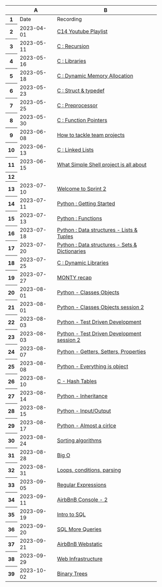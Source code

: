 <meta http-equiv="Content-Type" content="text/html; charset=utf-8"><link type="text/css" rel="stylesheet" href="resources/sheet.css" >


<div class="ritz grid-container" dir="ltr"><table class="waffle" cellspacing="0" cellpadding="0"><thead><tr><th class="row-header freezebar-origin-ltr"></th><th id="826245196C0" style="width:100px;" class="column-headers-background">A</th><th id="826245196C1" style="width:302px;" class="column-headers-background">B</th></tr></thead><tbody><tr style="height: 20px"><th id="826245196R0" style="height: 20px;" class="row-headers-background"><div class="row-header-wrapper" style="line-height: 20px">1</div></th><td class="s0" dir="ltr">Date</td><td class="s0" dir="ltr">Recording</td></tr><tr style="height: 20px"><th id="826245196R1" style="height: 20px;" class="row-headers-background"><div class="row-header-wrapper" style="line-height: 20px">2</div></th><td class="s1" dir="ltr">2023-04-01</td><td class="s2" dir="ltr"><a target="_blank" href="https://www.youtube.com/playlist?list=PLyYhUzEei28PaSRZ6Xh4kNg-Qq-FFEaPe">C14 Youtube Playlist</a></td></tr><tr style="height: 20px"><th id="826245196R2" style="height: 20px;" class="row-headers-background"><div class="row-header-wrapper" style="line-height: 20px">3</div></th><td class="s1" dir="ltr">2023-05-11</td><td class="s3" dir="ltr"><a target="_blank" href="https://us06web.zoom.us/rec/play/vjZ4z__T5WHUFHZg9en7AQfGN9G1PPnEcrcEaRRVl0rujaSiZBTOwJHOErL6e59Je8KYK2u8wbHHduhP.PIV8wQy9Gt5vGkQm?canPlayFromShare=true&amp;from=my_recording&amp;continueMode=true&amp;componentName=rec-play&amp;originRequestUrl=https%3A%2F%2Fus06web.zoom.us%2Frec%2Fshare%2FAVMjQ024H68myGXdYUm4U-rds_XfD3gdxafBlh8Cs7SfLMZinDhd_3WKwyGVFyTg.tx6xYF9rm2zl7Id8">C : Recursion</a></td></tr><tr style="height: 20px"><th id="826245196R3" style="height: 20px;" class="row-headers-background"><div class="row-header-wrapper" style="line-height: 20px">4</div></th><td class="s1" dir="ltr">2023-05-16</td><td class="s3" dir="ltr"><a target="_blank" href="https://us06web.zoom.us/rec/share/2htgns1CDGP-LbkdXTYukvzZ9UhFKFNmyxyC-PwePNx5NxCYiYJZCCB6j4Bh2pkf.yJPQQphh3_Cks8BV?startTime=1684235795000">C : Libraries</a></td></tr><tr style="height: 20px"><th id="826245196R4" style="height: 20px;" class="row-headers-background"><div class="row-header-wrapper" style="line-height: 20px">5</div></th><td class="s1" dir="ltr">2023-05-18</td><td class="s3" dir="ltr"><a target="_blank" href="https://us06web.zoom.us/rec/share/Tovo2s0nwx2UGcLzniklvjYs0h86ZhL4gU_v0YfbYrbaToGAAs8vnlJYxAkgzg0r.8caNeTDPj8X4qv4o">C : Dynamic Memory Allocation</a></td></tr><tr style="height: 20px"><th id="826245196R5" style="height: 20px;" class="row-headers-background"><div class="row-header-wrapper" style="line-height: 20px">6</div></th><td class="s1" dir="ltr">2023-05-23</td><td class="s3" dir="ltr"><a target="_blank" href="https://us06web.zoom.us/rec/share/Q60VhpaBI8Uob8-M5jGQY9uSFCHjA7D93fakW8BI-vHs0_B8SSy8TF7jr23G1lQ.yfMpJUv20u9aZ0eX">C : Struct &amp; typedef</a></td></tr><tr style="height: 20px"><th id="826245196R6" style="height: 20px;" class="row-headers-background"><div class="row-header-wrapper" style="line-height: 20px">7</div></th><td class="s1" dir="ltr">2023-05-25</td><td class="s3" dir="ltr"><a target="_blank" href="https://us06web.zoom.us/rec/share/KOzaris1h3lxscGz9phW1Yg3ku6RS2mFEaGIPq0barwgbVXJNqU5x1iWpQR_B-5z.A042EHtHdDPeSufl">C : Preprocessor</a></td></tr><tr style="height: 20px"><th id="826245196R7" style="height: 20px;" class="row-headers-background"><div class="row-header-wrapper" style="line-height: 20px">8</div></th><td class="s1" dir="ltr">2023-05-30</td><td class="s3" dir="ltr"><a target="_blank" href="https://us06web.zoom.us/rec/share/o9-q2YNCbdjyfUz788EbXDT0rpTnMUF1lutvhAEWQmutbdtdWL7arqQNzF-fC3EM.Rw8wKNdz1TaC9zhO">C : Function Pointers</a></td></tr><tr style="height: 20px"><th id="826245196R8" style="height: 20px;" class="row-headers-background"><div class="row-header-wrapper" style="line-height: 20px">9</div></th><td class="s4" dir="ltr">2023-06-08</td><td class="s3" dir="ltr"><a target="_blank" href="https://us06web.zoom.us/rec/share/RXNppknUk7jcoO0k7r5X39miXRJlgLK_X2bUNAI6t6B7ankpWuR6AMA3xAcyT6Xr.9KWrFR2T5ztYD4lF">How to tackle team projects</a></td></tr><tr style="height: 20px"><th id="826245196R9" style="height: 20px;" class="row-headers-background"><div class="row-header-wrapper" style="line-height: 20px">10</div></th><td class="s4" dir="ltr">2023-06-13</td><td class="s3" dir="ltr"><a target="_blank" href="https://us06web.zoom.us/rec/share/F-3qcHmZW_hYOA1it7ykkwV3jFdIj6CoV3jY452e1ojDA5lLe8Pjgd6POOco5bzt._xh6Avs3ObbEMU-1">C : Linked Lists</a></td></tr><tr style="height: 20px"><th id="826245196R10" style="height: 20px;" class="row-headers-background"><div class="row-header-wrapper" style="line-height: 20px">11</div></th><td class="s4" dir="ltr">2023-06-15</td><td class="s3" dir="ltr"><a target="_blank" href="https://us06web.zoom.us/rec/share/5ULrplK-MNHnKMs-aqFawTtpfECVOAqWvqDqz8dvbWOYOpCzN-ydpqqtYTGxbR5Z.NW_MT2_xdqziPshX">What Simple Shell project is all about</a></td></tr><tr style="height: 20px"><th id="826245196R11" style="height: 20px;" class="row-headers-background"><div class="row-header-wrapper" style="line-height: 20px">12</div></th><td class="s5" dir="ltr"></td><td></td></tr><tr style="height: 20px"><th id="826245196R12" style="height: 20px;" class="row-headers-background"><div class="row-header-wrapper" style="line-height: 20px">13</div></th><td class="s1" dir="ltr">2023-07-10</td><td class="s3" dir="ltr"><a target="_blank" href="https://us06web.zoom.us/rec/share/aRuIGEkEkkfaONU2mgzIUw0fTSresq_M1I7_1z1PFS4iLLNeTFmKuE952EWD6ahV.c5nYoid89NZDnIGf">Welcome to Sprint 2</a></td></tr><tr style="height: 20px"><th id="826245196R13" style="height: 20px;" class="row-headers-background"><div class="row-header-wrapper" style="line-height: 20px">14</div></th><td class="s1" dir="ltr">2023-07-11</td><td class="s3" dir="ltr"><a target="_blank" href="https://us06web.zoom.us/rec/share/d6mbESC_C6aLlSqZ-yb9r4-QmrFxzaLzbgjx4lGDwb1UBUkrtE8aWjj6nRIze0NT.v8NMraw-cAyuIn_d">Python : Getting Started</a></td></tr><tr style="height: 20px"><th id="826245196R14" style="height: 20px;" class="row-headers-background"><div class="row-header-wrapper" style="line-height: 20px">15</div></th><td class="s1" dir="ltr">2023-07-13</td><td class="s3" dir="ltr"><a target="_blank" href="https://us06web.zoom.us/rec/share/snWwpqL5a_rftfahfH7uL_fuF4mKa95gkGj_6H27aDxw9CGhI-QIt7kQBkleVbfk.PGo_lYs1iCDPBq-V">Python : Functions</a></td></tr><tr style="height: 20px"><th id="826245196R15" style="height: 20px;" class="row-headers-background"><div class="row-header-wrapper" style="line-height: 20px">16</div></th><td class="s1" dir="ltr">2023-07-18</td><td class="s3" dir="ltr"><a target="_blank" href="https://us06web.zoom.us/rec/share/Q3cQcO_Wj5Z4jPwrHNGHUdjYGeKGeDsV5UsgVYZH4yPon7bSDpS0BMniELiyLzai.TaUV_9ck_TAIQArg">Python : Data structures - Lists &amp; Tuples</a></td></tr><tr style="height: 20px"><th id="826245196R16" style="height: 20px;" class="row-headers-background"><div class="row-header-wrapper" style="line-height: 20px">17</div></th><td class="s1" dir="ltr">2023-07-20</td><td class="s3" dir="ltr"><a target="_blank" href="https://us06web.zoom.us/rec/share/DsIvOMlQI7xKAaWLDKZkQNVyrYGGMHmdK48CRoLnrKb8zcGk5pbqRIv9I4Gh6D6U.1iR-y8pylue80PFa">Python : Data structures - Sets &amp; Dictionaries</a></td></tr><tr style="height: 20px"><th id="826245196R17" style="height: 20px;" class="row-headers-background"><div class="row-header-wrapper" style="line-height: 20px">18</div></th><td class="s1" dir="ltr">2023-07-25</td><td class="s3" dir="ltr"><a target="_blank" href="https://us06web.zoom.us/rec/share/VFO98YyJkTk0qs-AiHlsRe-7UNgj56OIVMGbigDpmNKNQRUuYvzp2jeJJAyXjiof.tpisfjqQond0ieLP">C : Dynamic Libraries</a></td></tr><tr style="height: 20px"><th id="826245196R18" style="height: 20px;" class="row-headers-background"><div class="row-header-wrapper" style="line-height: 20px">19</div></th><td class="s1" dir="ltr">2023-07-27</td><td class="s3" dir="ltr"><a target="_blank" href="https://us06web.zoom.us/rec/share/APlBxB-gsMEVkd2c1RWjs6aD5D-RQxvxLkAs5Vmd9_3KwnP7AYQ4nh2h1krFGVGQ.KKWdtG8GCMbBxrjI">MONTY recap</a></td></tr><tr style="height: 20px"><th id="826245196R19" style="height: 20px;" class="row-headers-background"><div class="row-header-wrapper" style="line-height: 20px">20</div></th><td class="s6" dir="ltr">2023-08-01</td><td class="s3" dir="ltr"><a target="_blank" href="https://us06web.zoom.us/rec/share/PAAC7E_Zt0JgfK1iAXxr5iCWVUshTSBL42xS9FqNKlEuZ4nSE0_qhmu_svDF-vH0.e8QGq0QEhMvCE8LJ">Python - Classes Objects</a></td></tr><tr style="height: 20px"><th id="826245196R20" style="height: 20px;" class="row-headers-background"><div class="row-header-wrapper" style="line-height: 20px">21</div></th><td class="s6" dir="ltr">2023-08-01</td><td class="s3" dir="ltr"><a target="_blank" href="https://us06web.zoom.us/rec/share/A7feoJQWeAYB4JDj63C50ZRH8aFbkNpFDuLVTK9C5bv2W4IJUvjHZ01-hxC_lc-Q.bZ37DhXpLoFqmq0E">Python - Classes Objects session 2</a></td></tr><tr style="height: 20px"><th id="826245196R21" style="height: 20px;" class="row-headers-background"><div class="row-header-wrapper" style="line-height: 20px">22</div></th><td class="s6" dir="ltr">2023-08-03</td><td class="s3" dir="ltr"><a target="_blank" href="https://us06web.zoom.us/rec/share/nFjc9zN9Wdcsr21jYD080WdacDVDq4BMulMMfY2N6uWeIx0He9SPKF8SwCaxvsDP.LMT4e2sGZ7HQP6IQ">Python - Test Driven Development</a></td></tr><tr style="height: 20px"><th id="826245196R22" style="height: 20px;" class="row-headers-background"><div class="row-header-wrapper" style="line-height: 20px">23</div></th><td class="s6" dir="ltr">2023-08-03</td><td class="s3" dir="ltr"><a target="_blank" href="https://us06web.zoom.us/rec/share/LtkNA2XKjV-n5BklUaLP_wlgk49xYl_D2M7nNsOWPASTonROsmGKDPTs0FeOmun1.maWRxKBk7EwLGFde">Python - Test Driven Development session 2</a></td></tr><tr style="height: 20px"><th id="826245196R23" style="height: 20px;" class="row-headers-background"><div class="row-header-wrapper" style="line-height: 20px">24</div></th><td class="s6" dir="ltr">2023-08-07</td><td class="s3" dir="ltr"><a target="_blank" href="https://us06web.zoom.us/rec/share/ixUJMD7cpd86RE-ZzZ4btzfPBZrSKECM8NLQgsJvJVzc6ocoDtwwPsW6kfhbDubJ.5dQjT0hK-Yppkmo6">Python - Getters, Setters, Properties</a></td></tr><tr style="height: 20px"><th id="826245196R24" style="height: 20px;" class="row-headers-background"><div class="row-header-wrapper" style="line-height: 20px">25</div></th><td class="s6" dir="ltr">2023-08-08</td><td class="s3" dir="ltr"><a target="_blank" href="https://us06web.zoom.us/rec/share/yp3Fpzplj7JRQANpGHQmMsD_EhJ6-FVEnaqhgUVjSjKtF2TueTz9srsZNsgZ-PGs.HRjRkaZNGL0sPjUh">Python - Everything is object</a></td></tr><tr style="height: 20px"><th id="826245196R25" style="height: 20px;" class="row-headers-background"><div class="row-header-wrapper" style="line-height: 20px">26</div></th><td class="s6" dir="ltr">2023-08-10</td><td class="s3" dir="ltr"><a target="_blank" href="https://us06web.zoom.us/rec/share/YpubPJBQppj_GG70QhdzalJsqBwuq4b3lApFMtOgXbGGyH6dhYqu9RCqdIZLXgcM.dmC9vPetVgraCPRs">C - Hash Tables</a></td></tr><tr style="height: 20px"><th id="826245196R26" style="height: 20px;" class="row-headers-background"><div class="row-header-wrapper" style="line-height: 20px">27</div></th><td class="s6" dir="ltr">2023-08-14</td><td class="s3" dir="ltr"><a target="_blank" href="https://us06web.zoom.us/rec/share/W_3ec3QWKxn8zuChhjmTB149F5a4kKGN12OIbeKEbHuu1vhGhE1kZAN7ud32ZNXM.DMgksUvDb51fqXxC">Python - Inheritance</a></td></tr><tr style="height: 20px"><th id="826245196R27" style="height: 20px;" class="row-headers-background"><div class="row-header-wrapper" style="line-height: 20px">28</div></th><td class="s6" dir="ltr">2023-08-15</td><td class="s3" dir="ltr"><a target="_blank" href="https://us06web.zoom.us/rec/share/elbjq-0dFILetbNPl8GnXqCt67cRhcCwOnJRKEezxqTs-noLYVB2LtonmhVROF8O.esms9STsYl1XqCn3">Python - Input/Output</a></td></tr><tr style="height: 20px"><th id="826245196R28" style="height: 20px;" class="row-headers-background"><div class="row-header-wrapper" style="line-height: 20px">29</div></th><td class="s6" dir="ltr">2023-08-17</td><td class="s3" dir="ltr"><a target="_blank" href="https://us06web.zoom.us/rec/share/TvlfzI9OVxh88g2V21EVDPvH1qjZDlsdjWVKTq0vNNSsLskuNrHnm9Co-ohe95Rs.5-LrXb3pcxwsMtOu">Python - Almost a cirlce</a></td></tr><tr style="height: 20px"><th id="826245196R29" style="height: 20px;" class="row-headers-background"><div class="row-header-wrapper" style="line-height: 20px">30</div></th><td class="s6" dir="ltr">2023-08-24</td><td class="s3" dir="ltr"><a target="_blank" href="https://us06web.zoom.us/rec/share/oHyy60SRIyuS6f5sE526wDihdqd1TRCMj0VOZT-tY9A1JwtqvPkqtdTSR51bEUai.UThbK_Gv-GZ6F2jo">Sorting algorithms</a></td></tr><tr style="height: 20px"><th id="826245196R30" style="height: 20px;" class="row-headers-background"><div class="row-header-wrapper" style="line-height: 20px">31</div></th><td class="s6" dir="ltr">2023-08-28</td><td class="s3" dir="ltr"><a target="_blank" href="https://us06web.zoom.us/rec/share/1cQKSIOIucEYcBcbkhuNVtoJEdtzRt3hEMAJe7zQJ2piVZYCmAg3vG1NsF7djU-i.7yuS5i-1VipyknZN">Big O</a></td></tr><tr style="height: 20px"><th id="826245196R31" style="height: 20px;" class="row-headers-background"><div class="row-header-wrapper" style="line-height: 20px">32</div></th><td class="s6" dir="ltr">2023-08-31</td><td class="s3" dir="ltr"><a target="_blank" href="https://us06web.zoom.us/rec/share/tRiYqNz1GKrOUroeonB2KVIArFsaszMObJUOiBc3CY0tMjUPRGvQw0AzBNM3Cv7h.wLYxwfFEEVltQdkg">Loops, conditions, parsing</a></td></tr><tr style="height: 20px"><th id="826245196R32" style="height: 20px;" class="row-headers-background"><div class="row-header-wrapper" style="line-height: 20px">33</div></th><td class="s6" dir="ltr">2023-09-05</td><td class="s3" dir="ltr"><a target="_blank" href="https://us06web.zoom.us/rec/share/L6K309jEhAUmSphuwIP_jcXP-Ol1Fm36dfba2Be57x228C42IKXD2ptmymq1BoiS.38B3eNtMNyj3REnj">Regular Expressions</a></td></tr><tr style="height: 20px"><th id="826245196R33" style="height: 20px;" class="row-headers-background"><div class="row-header-wrapper" style="line-height: 20px">34</div></th><td class="s6" dir="ltr">2023-09-11</td><td class="s3" dir="ltr"><a target="_blank" href="https://us06web.zoom.us/rec/share/VfeLipd1ZulUeP2QrPC2GdQMOsTs021BAQOhO522ZH73HTvEv55iV38MqUbcBsB1.Tp7gmuKdgVWUBI6C">AirbBnB Console - 2</a></td></tr><tr style="height: 20px"><th id="826245196R34" style="height: 20px;" class="row-headers-background"><div class="row-header-wrapper" style="line-height: 20px">35</div></th><td class="s6" dir="ltr">2023-09-19</td><td class="s3" dir="ltr"><a target="_blank" href="https://us06web.zoom.us/rec/share/T0udDNi9zJ-7hdwcJGftvgp6fIUTY3ys-IHJvN5RU5hx6khlJ5zgkDrht3o5c-WL.E56dO1swAZ7cP61c">Intro to SQL</a></td></tr><tr style="height: 20px"><th id="826245196R35" style="height: 20px;" class="row-headers-background"><div class="row-header-wrapper" style="line-height: 20px">36</div></th><td class="s6" dir="ltr">2023-09-20</td><td class="s3" dir="ltr"><a target="_blank" href="https://us06web.zoom.us/rec/share/_1UIAuek8pIyK4xdUiC_yfmVASzaaMEC2Ifgou01epmUuHMxre0KJRkDce5Dn33a.aj2oo6Tz185NCbKI">SQL More Queries</a></td></tr><tr style="height: 20px"><th id="826245196R36" style="height: 20px;" class="row-headers-background"><div class="row-header-wrapper" style="line-height: 20px">37</div></th><td class="s6" dir="ltr">2023-09-21</td><td class="s3" dir="ltr"><a target="_blank" href="https://us06web.zoom.us/rec/share/C3bukrhvMa9XPJ8axAY5AYNwhGs99og15G4ZNZ0KWaPUmeG7MJYIu2jdahojYizM.wfQyurfWEXsffgVi">AirbBnB Webstatic</a></td></tr><tr style="height: 20px"><th id="826245196R37" style="height: 20px;" class="row-headers-background"><div class="row-header-wrapper" style="line-height: 20px">38</div></th><td class="s6" dir="ltr">2023-09-29</td><td class="s3" dir="ltr"><a target="_blank" href="https://us06web.zoom.us/rec/share/FE3KwRo7LQzuGsVl4gpQyk5C1mMDeSzW4dzUQiqpcS5Ds7uRA6ROVcEtqyzJFotL.bqTbrc5uMmVeViAp">Web Infrastructure</a></td></tr><tr style="height: 20px"><th id="826245196R38" style="height: 20px;" class="row-headers-background"><div class="row-header-wrapper" style="line-height: 20px">39</div></th><td class="s6" dir="ltr">2023-10-02</td><td class="s3" dir="ltr"><a target="_blank" href="https://us06web.zoom.us/rec/share/sRVm077vMAdqNlBt6P7D2kithv-VSysDIbGmT0BBR9pyOdaVYFC__5FFbdhhGSdY.xuR63VIjSTaNnfFW">Binary Trees</a></td></tr></tbody></table></div>
